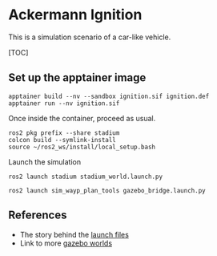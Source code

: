# Ackermann Ignition 

This is a simulation scenario of a car-like vehicle.

[TOC]

## Set up the apptainer image

```
apptainer build --nv --sandbox ignition.sif ignition.def
apptainer run --nv ignition.sif
```

Once inside the container, proceed as usual.

```
ros2 pkg prefix --share stadium
colcon build --symlink-install
source ~/ros2_ws/install/local_setup.bash
```
Launch the simulation

```
ros2 launch stadium stadium_world.launch.py
```

```
ros2 launch sim_wayp_plan_tools gazebo_bridge.launch.py
```

## References
- The story behind the [launch files](https://github.com/gazebosim/ros_gz/tree/humble/ros_gz_sim)
- Link to more [gazebo worlds](https://app.gazebosim.org/dashboard)
